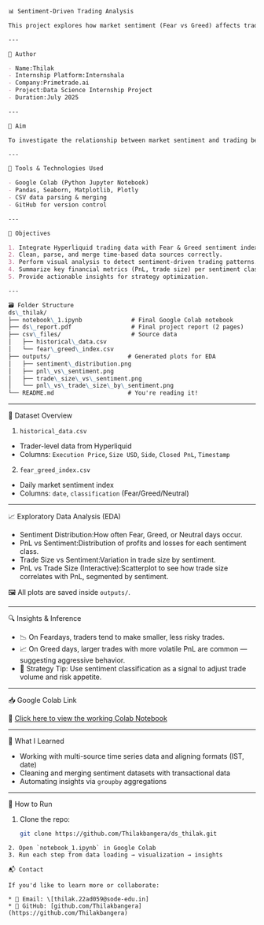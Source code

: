 
```markdown
📊 Sentiment-Driven Trading Analysis

This project explores how market sentiment (Fear vs Greed) affects trading behavior on the Hyperliquid platform. Using real trading data and sentiment scores, we perform data cleaning, merging, EDA, and derive insights that can help traders adapt their strategies based on sentiment dynamics.

---

👤 Author

- Name:Thilak
- Internship Platform:Internshala
- Company:Primetrade.ai
- Project:Data Science Internship Project
- Duration:July 2025

---

🎯 Aim

To investigate the relationship between market sentiment and trading behavior by analyzing execution data and the Fear & Greed Index — identifying patterns in profit/loss and trade size across different market emotions.

---

🔧 Tools & Technologies Used

- Google Colab (Python Jupyter Notebook)
- Pandas, Seaborn, Matplotlib, Plotly
- CSV data parsing & merging
- GitHub for version control

---

📝 Objectives

1. Integrate Hyperliquid trading data with Fear & Greed sentiment index.
2. Clean, parse, and merge time-based data sources correctly.
3. Perform visual analysis to detect sentiment-driven trading patterns.
4. Summarize key financial metrics (PnL, trade size) per sentiment class.
5. Provide actionable insights for strategy optimization.

---

🗃️ Folder Structure
ds\_thilak/
├── notebook\_1.ipynb              # Final Google Colab notebook
├── ds\_report.pdf                 # Final project report (2 pages)
├── csv\_files/                    # Source data
│   ├── historical\_data.csv
│   └── fear\_greed\_index.csv
├── outputs/                      # Generated plots for EDA
│   ├── sentiment\_distribution.png
│   ├── pnl\_vs\_sentiment.png
│   ├── trade\_size\_vs\_sentiment.png
│   └── pnl\_vs\_trade\_size\_by\_sentiment.png
└── README.md                     # You're reading it!

````

---

📁 Dataset Overview

1. `historical_data.csv`
- Trader-level data from Hyperliquid
- Columns: `Execution Price`, `Size USD`, `Side`, `Closed PnL`, `Timestamp`

2. `fear_greed_index.csv`
- Daily market sentiment index
- Columns: `date`, `classification` (Fear/Greed/Neutral)

---

📈 Exploratory Data Analysis (EDA)

- Sentiment Distribution:How often Fear, Greed, or Neutral days occur.
- PnL vs Sentiment:Distribution of profits and losses for each sentiment class.
- Trade Size vs Sentiment:Variation in trade size by sentiment.
- PnL vs Trade Size (Interactive):Scatterplot to see how trade size correlates with PnL, segmented by sentiment.

🖼️ All plots are saved inside `outputs/`.

---

🔍 Insights & Inference

- 📉 On Feardays, traders tend to make smaller, less risky trades.
- 📈 On Greed days, larger trades with more volatile PnL are common — suggesting aggressive behavior.
- 🎯 Strategy Tip: Use sentiment classification as a signal to adjust trade volume and risk appetite.

---

📥 Google Colab Link

🔗 [Click here to view the working Colab Notebook](https://colab.research.google.com/drive/18X6plWSX040M6Qs1dzgPhwE3g-DJHued?usp=sharing)

---

🧠 What I Learned

- Working with multi-source time series data and aligning formats (IST, date)
- Cleaning and merging sentiment datasets with transactional data
- Automating insights via `groupby` aggregations

---

🚀 How to Run

1. Clone the repo:
   ```bash
   git clone https://github.com/Thilakbangera/ds_thilak.git
````
2. Open `notebook_1.ipynb` in Google Colab
3. Run each step from data loading → visualization → insights

📬 Contact

If you'd like to learn more or collaborate:

* 📧 Email: \[thilak.22ad059@sode-edu.in]
* 🧑 GitHub: [github.com/Thilakbangera](https://github.com/Thilakbangera)
